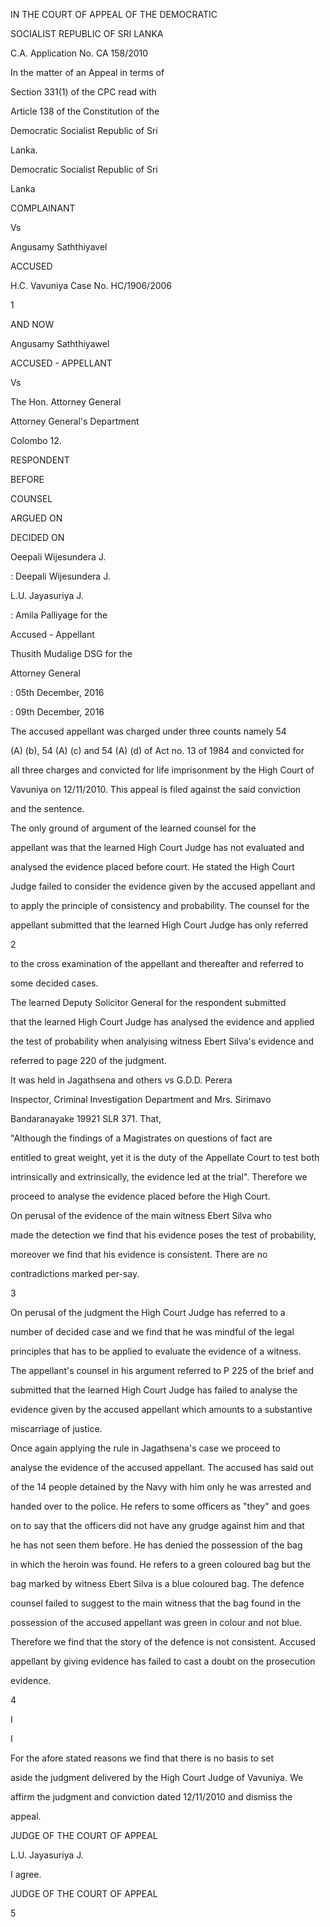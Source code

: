 IN THE COURT OF APPEAL OF THE DEMOCRATIC

SOCIALIST REPUBLIC OF SRI LANKA

C.A. Application No. CA 158/2010

In the matter of an Appeal in terms of

Section 331(1) of the CPC read with

Article 138 of the Constitution of the

Democratic Socialist Republic of Sri

Lanka.

Democratic Socialist Republic of Sri

Lanka

COMPLAINANT

Vs

Angusamy Saththiyavel

ACCUSED

H.C. Vavuniya Case No. HC/1906/2006

1

AND NOW

Angusamy Saththiyawel

ACCUSED - APPELLANT

Vs

The Hon. Attorney General

Attorney General's Department

Colombo 12.

RESPONDENT

BEFORE

COUNSEL

ARGUED ON

DECIDED ON

Oeepali Wijesundera J.

: Deepali Wijesundera J.

L.U. Jayasuriya J.

: Amila Palliyage for the

Accused - Appellant

Thusith Mudalige DSG for the

Attorney General

: 05th December, 2016

: 09th December, 2016

The accused appellant was charged under three counts namely 54

(A) (b), 54 (A) (c) and 54 (A) (d) of Act no. 13 of 1984 and convicted for

all three charges and convicted for life imprisonment by the High Court of

Vavuniya on 12/11/2010. This appeal is filed against the said conviction

and the sentence.

The only ground of argument of the learned counsel for the

appellant was that the learned High Court Judge has not evaluated and

analysed the evidence placed before court. He stated the High Court

Judge failed to consider the evidence given by the accused appellant and

to apply the principle of consistency and probability. The counsel for the

appellant submitted that the learned High Court Judge has only referred

2

to the cross examination of the appellant and thereafter and referred to

some decided cases.

The learned Deputy Solicitor General for the respondent submitted

that the learned High Court Judge has analysed the evidence and applied

the test of probability when analyising witness Ebert Silva's evidence and

referred to page 220 of the judgment.

It was held in Jagathsena and others vs G.D.D. Perera

Inspector, Criminal Investigation Department and Mrs. Sirimavo

Bandaranayake 19921 SLR 371. That,

"Although the findings of a Magistrates on questions of fact are

entitled to great weight, yet it is the duty of the Appellate Court to test both

intrinsically and extrinsically, the evidence led at the trial". Therefore we

proceed to analyse the evidence placed before the High Court.

On perusal of the evidence of the main witness Ebert Silva who

made the detection we find that his evidence poses the test of probability,

moreover we find that his evidence is consistent. There are no

contradictions marked per-say.

3

On perusal of the judgment the High Court Judge has referred to a

number of decided case and we find that he was mindful of the legal

principles that has to be applied to evaluate the evidence of a witness.

The appellant's counsel in his argument referred to P 225 of the brief and

submitted that the learned High Court Judge has failed to analyse the

evidence given by the accused appellant which amounts to a substantive

miscarriage of justice.

Once again applying the rule in Jagathsena's case we proceed to

analyse the evidence of the accused appellant. The accused has said out

of the 14 people detained by the Navy with him only he was arrested and

handed over to the police. He refers to some officers as "they" and goes

on to say that the officers did not have any grudge against him and that

he has not seen them before. He has denied the possession of the bag

in which the heroin was found. He refers to a green coloured bag but the

bag marked by witness Ebert Silva is a blue coloured bag. The defence

counsel failed to suggest to the main witness that the bag found in the

possession of the accused appellant was green in colour and not blue.

Therefore we find that the story of the defence is not consistent. Accused

appellant by giving evidence has failed to cast a doubt on the prosecution

evidence.

4

I

I

For the afore stated reasons we find that there is no basis to set

aside the judgment delivered by the High Court Judge of Vavuniya. We

affirm the judgment and conviction dated 12/11/2010 and dismiss the

appeal.

JUDGE OF THE COURT OF APPEAL

L.U. Jayasuriya J.

I agree.

JUDGE OF THE COURT OF APPEAL

5
